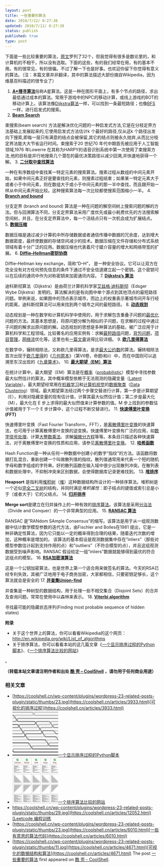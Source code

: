 ```yaml
---
layout: post
title: 一些重要的算法
date: 2010/7/12/ 0:27:38
updated: 2010/7/12/ 0:27:38
status: publish
published: true
type: post
---
```




下面是一些比较重要的算法，[原文](http://www.risc.jku.at/people/ckoutsch/stuff/e_algorithms.html)罗列了32个，但我觉得有很多是数论里的，和计算机的不相干，所以没有选取。下面的这些，有的我们经常在用，有的基本不用。有的很常见，有的很偏。不过了解一下也是好事。也欢迎你留下你觉得有意义的算法。（注：本篇文章并非翻译，其中的算法描述大部份摘自Wikipedia，因为维基百科描述的很专业了）


1. [**A\*搜寻算法**](http://zh.wikipedia.org/zh-cn/A*%E6%90%9C%E5%AF%BB%E7%AE%97%E6%B3%95)俗称A星算法。这是一种在图形平面上，有多个节点的路径，求出最低通过成本的算法。常用于游戏中的NPC的移动计算，或线上游戏的BOT的移动计算上。该算法像[Dijkstra算法](http://zh.wikipedia.org/zh-cn/Dijkstra%E7%AE%97%E6%B3%95 "Dijkstra算法")一样，可以找到一条最短路径；也像[BFS](http://zh.wikipedia.org/zh-cn/BFS "BFS")一样，进行启发式的搜索。
2. [**Beam Search**](http://en.wikipedia.org/wiki/Beam_search)  

束搜索(beam search) 方法是解决优化问题的一种启发式方法,它是在分枝定界方法基础上发展起来的,它使用启发式方法估计k 个最好的路径,仅从这k 个路径出发向下搜索,即每一层只有满意的结点会被保留,其它的结点则被永久抛弃,从而比分枝定界法能大大节省运行时间。束搜索于20 世纪70 年代中期首先被应用于人工智能领域,1976 年Lowerre 在其称为HARPY的语音识别系统中第一次使用了束搜索方法,他的目标是并行地搜索几个潜在的最优决策路径以减少回溯,并快速地获得一个解。
3. [**二分取中查找算法**](http://zh.wikipedia.org/zh-cn/%E6%8A%98%E5%8D%8A%E6%90%9C%E7%B4%A2%E7%AE%97%E6%B3%95)  

一种在有序数组中查找某一特定元素的搜索算法。搜素过程从数组的中间元素开始，如果中间元素正好是要查找的元素，则搜素过程结束；如果某一特定元素大于或者小于中间元素，则在数组大于或小于中间元素的那一半中查找，而且跟开始一样从中间元素开始比较。这种搜索算法每一次比较都使搜索范围缩小一半。
4. [**Branch and bound**](http://en.wikipedia.org/wiki/Branch_and_bound)  

分支定界 (branch and bound) 算法是一种在问题的解空间树上搜索问题的解的方法。但与回溯算法不同，分支定界算法采用广度优先或最小耗费优先的方法搜索解空间树，并且，在分支定界算法中，每一个活结点只有一次机会成为扩展结点。
5. [**数据压缩**](http://en.wikipedia.org/wiki/Data_compression)  

数据压缩是通过减少计算机中所存储数据或者通信传播中数据的冗余度，达到增大数据密度，最终使数据的存储空间减少的技术。数据压缩在文件存储和分布式系统领域有着十分广泛的应用。数据压缩也代表着尺寸媒介容量的增大和网络带宽的扩展。
6. [**Diffie–Hellman密钥协商**](http://zh.wikipedia.org/zh-cn/Diffie-Hellman%E5%AF%86%E9%92%A5%E4%BA%A4%E6%8D%A2)  

Diffie–Hellman key exchange，简称“D–H”， 是一种安全协议。它可以让双方在完全没有对方任何预先信息的条件下通过不安全信道建立起一个密钥。这个密钥可以在后续的通讯中作为对称密钥来加密通讯内容。
7. [**Dijkstra’s 算法**](http://zh.wikipedia.org/zh-cn/%E8%BF%AA%E7%A7%91%E6%96%AF%E5%BD%BB%E7%AE%97%E6%B3%95)  

迪科斯彻算法（Dijkstra）是由荷兰计算机科学家[艾兹格·迪科斯彻](http://zh.wikipedia.org/zh-cn/%E8%89%BE%E8%8C%B2%E6%A0%BC%C2%B7%E8%BF%AA%E7%A7%91%E6%96%AF%E5%BE%B9 "艾兹格·迪科斯彻")（Edsger Wybe Dijkstra）发明的。算法解决的是有向图中单个源点到其他顶点的最短路径问题。举例来说，如果图中的顶点表示城市，而边上的权重表示著城市间开车行经的距离，迪科斯彻算法可以用来找到两个城市之间的最短路径。
8. [**动态规划**](http://zh.wikipedia.org/zh-cn/%E5%8A%A8%E6%80%81%E8%A7%84%E5%88%92)  

动态规划是一种在数学和计算机科学中使用的，用于求解包含重叠子问题的[最优化](http://zh.wikipedia.org/zh-cn/%E6%9C%80%E4%BC%98%E5%8C%96 "最优化")问题的方法。其基本思想是，将原问题分解为相似的子问题，在求解的过程中通过子问题的解求出原问题的解。动态规划的思想是多种算法的基础，被广泛应用于计算机科学和工程领域。比较著名的应用实例有：求解[最短路径](http://zh.wikipedia.org/zh-cn/%E6%9C%80%E7%9F%AD%E8%B7%AF%E5%BE%84 "最短路径")问题，[背包问题](http://zh.wikipedia.org/zh-cn/%E8%83%8C%E5%8C%85%E9%97%AE%E9%A2%98 "背包问题")，[项目管理](http://zh.wikipedia.org/zh-cn/%E9%A1%B9%E7%9B%AE%E7%AE%A1%E7%90%86 "项目管理")，[网络流](http://zh.wikipedia.org/zh-cn/%E7%BD%91%E7%BB%9C%E6%B5%81 "网络流")优化等。这里也有[一篇文章](http://www.cnblogs.com/drizzlecrj/archive/2007/10/26/939159.html)说得比较详细。
9. [**欧几里得算法**](http://zh.wikipedia.org/zh-cn/%E8%BC%BE%E8%BD%89%E7%9B%B8%E9%99%A4%E6%B3%95)  

在数学中，辗转相除法，又称欧几里得算法，是求[最大公约数](http://zh.wikipedia.org/zh-cn/%E6%9C%80%E5%A4%A7%E5%85%AC%E7%BA%A6%E6%95%B0 "最大公约数")的算法。辗转相除法首次出现于[欧几里得](http://zh.wikipedia.org/zh-cn/%E6%AC%A7%E5%87%A0%E9%87%8C%E5%BE%97 "欧几里得")的《[几何原本](http://zh.wikipedia.org/zh-cn/%E5%87%A0%E4%BD%95%E5%8E%9F%E6%9C%AC "几何原本")》（第VII卷，命题i和ii）中，而在中国则可以追溯至东汉出现的《[九章算术](http://zh.wikipedia.org/zh-cn/%E4%B9%9D%E7%AB%A0%E7%AE%97%E6%9C%AF "九章算术")》。
10. [**最大期望（EM）算法**](http://zh.wikipedia.org/zh-cn/%E6%9C%80%E5%A4%A7%E6%9C%9F%E6%9C%9B%E7%AE%97%E6%B3%95)  

在统计计算中，最大期望（EM）算法是在[概率](http://zh.wikipedia.org/zh-cn/%E6%A6%82%E7%8E%87 "概率")（[probabilistic](http://en.wikipedia.org/wiki/probability "en:probability")）模型中寻找参数最大似然估计的算法，其中概率模型依赖于无法观测的隐藏变量（[Latent Variable](http://en.wikipedia.org/wiki/latent_variable "en:latent variable")）。最大期望经常用在[机器学习](http://zh.wikipedia.org/zh-cn/%E6%9C%BA%E5%99%A8%E5%AD%A6%E4%B9%A0 "机器学习")和[计算机视觉](http://zh.wikipedia.org/zh-cn/%E8%AE%A1%E7%AE%97%E6%9C%BA%E8%A7%86%E8%A7%89 "计算机视觉")的[数据聚类](http://zh.wikipedia.org/zh-cn/%E6%95%B0%E6%8D%AE%E8%81%9A%E7%B1%BB "数据聚类")（[Data Clustering](http://en.wikipedia.org/wiki/data_clustering "en:data clustering")）领域。最大期望算法经过两个步骤交替进行计算，第一步是计算期望（E），利用对隐藏变量的现有估计值，计算其最大似然估计值；第二步是最大化（M），最大化在 E 步上求得的最大似然值来计算参数的值。M 步上找到的参数估计值被用于下一个 E 步计算中，这个过程不断交替进行。
11. [**快速傅里叶变换**](http://zh.wikipedia.org/zh-cn/%E5%BF%AB%E9%80%9F%E5%82%85%E9%87%8C%E5%8F%B6%E5%8F%98%E6%8D%A2) **(FFT)**  

快速傅里叶变换（Fast Fourier Transform，FFT），是[离散傅里叶变换](http://zh.wikipedia.org/zh-cn/%E7%A6%BB%E6%95%A3%E5%82%85%E9%87%8C%E5%8F%B6%E5%8F%98%E6%8D%A2 "离散傅里叶变换")的快速算法，也可用于计算离散傅里叶变换的逆变换。快速傅里叶变换有广泛的应用，如[数字信号处理](http://zh.wikipedia.org/zh-cn/%E6%95%B0%E5%AD%97%E4%BF%A1%E5%8F%B7%E5%A4%84%E7%90%86 "数字信号处理")、计算[大整数乘法](http://zh.wikipedia.org/w/index.php?title=%E5%A4%A7%E6%95%B4%E6%95%B0%E4%B9%98%E6%B3%95&action=edit&redlink=1 "大整数乘法（尚未撰写）")、求解[偏微分方程](http://zh.wikipedia.org/zh-cn/%E5%81%8F%E5%BE%AE%E5%88%86%E6%96%B9%E7%A8%8B "偏微分方程")等等。本条目只描述各种快速算法，对于离散傅里叶变换的性质和应用，请参见[离散傅里叶变换](http://zh.wikipedia.org/zh-cn/%E7%A6%BB%E6%95%A3%E5%82%85%E9%87%8C%E5%8F%B6%E5%8F%98%E6%8D%A2 "离散傅里叶变换")。
12. [**哈希函数**](http://zh.wikipedia.org/zh-cn/%E6%95%A3%E5%88%97%E5%87%BD%E6%95%B8)  

Hash Function是一种从任何一种数据中创建小的数字“指纹”的方法。该函数将数据打乱混合，重新创建一个叫做散列值的指纹。散列值通常用来代表一个短的随机字母和数字组成的字符串。好的散列函数在输入域中很少出现散列冲突。在散列表和数据处理中，不抑制冲突来区别数据，会使得数据库记录更难找到。
13. [**堆排序**](http://zh.wikipedia.org/zh-cn/%E5%A0%86%E7%A9%8D%E6%8E%92%E5%BA%8F)  

**Heapsort** 是指利用[堆积树](http://zh.wikipedia.org/zh-cn/%E5%A0%86_(%E6%95%B0%E6%8D%AE%E7%BB%93%E6%9E%84) "堆 (数据结构)")（[堆](http://zh.wikipedia.org/zh-cn/%E5%A0%86_(%E6%95%B0%E6%8D%AE%E7%BB%93%E6%9E%84) "堆 (数据结构)")）这种数据结构所设计的一种排序算法。堆积树是一个近似[完全二叉树](http://zh.wikipedia.org/zh-cn/%E5%AE%8C%E5%85%A8%E4%BA%8C%E5%8F%89%E6%A0%91 "完全二叉树")的结构，并同时满足*堆积属性*：即子结点的键值或索引总是小于（或者大于）它的父结点。
14. [**归并排序**](http://zh.wikipedia.org/zh-cn/%E5%BD%92%E5%B9%B6%E6%8E%92%E5%BA%8F)  

**Merge sort**是建立在归并操作上的一种有效的[排序](http://zh.wikipedia.org/zh-cn/%E6%8E%92%E5%BA%8F "排序")[算法](http://zh.wikipedia.org/zh-cn/%E7%AE%97%E6%B3%95 "算法")。该算法是采用[分治法](http://zh.wikipedia.org/zh-cn/%E5%88%86%E6%B2%BB%E6%B3%95 "分治法")（Divide and Conquer）的一个非常典型的应用。
15. [**RANSAC 算法**](http://en.wikipedia.org/wiki/RANSAC)  

RANSAC 是”RANdom SAmple Consensus”的缩写。该算法是用于从一组观测数据中估计数学模型参数的迭代方法，由Fischler and Bolles在1981 提出，它是一种非确定性算法，因为它只能以一定的概率得到合理的结果，随着迭代次数的增加，这种概率是增加的。 该算法的基本假设是观测数据集中存在”inliers”（那些对模型参数估计起到支持作用的点）和”outliers”（不符合模型的点），并且这组观测数据受到噪声影响。RANSAC 假设给定一组”inliers”数据就能够得到最优的符合这组点的模型。
16. [**RSA加密演算法**](http://zh.wikipedia.org/zh-tw/RSA%E5%8A%A0%E5%AF%86%E6%BC%94%E7%AE%97%E6%B3%95)  

这是一个公钥加密算法，也是世界上第一个适合用来做签名的算法。今天的RSA已经专利失效，其被广泛地用于电子商务加密，大家都相信，只要密钥足够长，这个算法就会是安全的
17. [**并查集Union-find**](http://zh.wikipedia.org/zh-cn/%E5%B9%B6%E6%9F%A5%E9%9B%86)  

并查集是一种树型的数据结构，用于处理一些不相交集合（Disjoint Sets）的合并及查询问题。常常在使用中以森林来表示。
18. [**Viterbi algorithm**](http://blog.52nlp.org/hmm-learn-best-practices-six-viterbi-algorithm-1)  

寻找最可能的隐藏状态序列(Finding most probable sequence of hidden states)


**附录**


* 关于这个世界上的算法，你可以看看Wikipedia的这个网页：<http://en.wikipedia.org/wiki/List_of_algorithms>
* 关于排序算法，你可以看看本站的这几篇文章《[一个显示排序过程的Python脚本](https://coolshell.cn/articles/536.html)》、《[一个排序算法比较的网站](https://coolshell.cn/articles/399.html)》


。





**（转载本站文章请注明作者和出处 [酷 壳 – CoolShell](https://coolshell.cn/) ，请勿用于任何商业用途）**



### 相关文章

* [https://coolshell.cn/wp-content/plugins/wordpress-23-related-posts-plugin/static/thumbs/23.jpg](https://coolshell.cn/articles/3933.html)[可视化的排序过程](https://coolshell.cn/articles/3933.html)
* [![一个显示排序过程的Python脚本](../wp-content/uploads/2009/04/bubble-150x150.png)](https://coolshell.cn/articles/536.html)[一个显示排序过程的Python脚本](https://coolshell.cn/articles/536.html)
* [![一个排序算法比较的网站](../wp-content/uploads/2009/04/sort-150x150.jpg)](https://coolshell.cn/articles/399.html)[一个排序算法比较的网站](https://coolshell.cn/articles/399.html)
* [https://coolshell.cn/wp-content/plugins/wordpress-23-related-posts-plugin/static/thumbs/29.jpg](https://coolshell.cn/articles/12052.html)[Leetcode 编程训练](https://coolshell.cn/articles/12052.html)
* [https://coolshell.cn/wp-content/plugins/wordpress-23-related-posts-plugin/static/thumbs/23.jpg](https://coolshell.cn/articles/6010.html)[一些有意思的算法代码](https://coolshell.cn/articles/6010.html)
* [https://coolshell.cn/wp-content/plugins/wordpress-23-related-posts-plugin/static/thumbs/11.jpg](https://coolshell.cn/articles/4671.html)[可视化的数据结构和算法](https://coolshell.cn/articles/4671.html)
The post [一些重要的算法](https://coolshell.cn/articles/2583.html) first appeared on [酷 壳 - CoolShell](https://coolshell.cn).